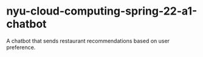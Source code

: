# nyu-cloud-computing-spring-22-a1-chatbot
A chatbot that sends restaurant recommendations based on user preference.
